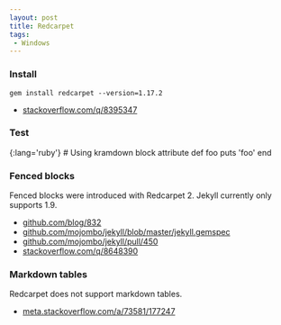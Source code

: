 ```yaml
---
layout: post
title: Redcarpet
tags:
 - Windows
---
```


### Install
	gem install redcarpet --version=1.17.2

* [stackoverflow.com/q/8395347](http://stackoverflow.com/q/8395347)

### Test

{:lang='ruby'}
	# Using kramdown block attribute
	def foo
		puts 'foo'
	end

### Fenced blocks
Fenced blocks were introduced with Redcarpet 2. Jekyll currently only supports
1.9.

* [github.com/blog/832](http://github.com/blog/832)
* [github.com/mojombo/jekyll/blob/master/jekyll.gemspec][i]
* [github.com/mojombo/jekyll/pull/450][g]
* [stackoverflow.com/q/8648390](http://stackoverflow.com/q/8648390)

### Markdown tables
Redcarpet does not support markdown tables.

* [meta.stackoverflow.com/a/73581/177247][m]

[g]:http://github.com/mojombo/jekyll/pull/450
[i]:http://github.com/mojombo/jekyll/blob/master/jekyll.gemspec
[m]:http://meta.stackoverflow.com/a/73581/177247